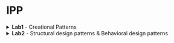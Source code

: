 # IPP
<details>
<summary> <b>Lab1</b> - Creational Patterns
</summary>
 
## Creational Patterns
- Abstract Factory
- Factory
- Singleton

## Abstract factory and Factory
MicrosoftServiceFactory and AppleServiceFactory(concrete factories) → Service factory(abstract factory)
```python3
class ServiceFactory:
    def getHumanResources(self): pass

    def getApplications(self): pass

    def getDelivery(self): pass


class MicrosoftServiceFactory(ServiceFactory):
    def getHumanResources(self):
        return MicrosoftHumanResources()

    def getApplications(self):
        return MicrosoftApplications()

    def getDelivery(self):
        return MicrosoftDelivery()


class AppleServiceFactory(ServiceFactory):
    def getHumanResources(self):
        return AppleHumanResources()

    def getApplications(self):
        return AppleApplications()

    def getDelivery(self):
        return AppleDelivery()
```
## Singleton
Creates only a single instance of of an object
```python3
class Singleton(type):
    def __init__(cls, name, bases, attrs, **kwargs): # __init__(cls,...) where cls is classself 
        super().__init__(name, bases, attrs) 
        #The super function is used to gain access to inherited methods –
        #from a parent or sibling class – that has been overwritten in a class object.
        cls._instance = None

    def __call__(cls, *args, **kwargs): # __call__() call operator
        if cls._instance is None:
            cls._instance = super().__call__(*args, **kwargs)
        return cls._instance
```
![ScreenShot](screens/1.png)
![ScreenShot](screens/2.png)
```python3
class MicrosoftApplications(Service, metaclass=Singleton):
    def __init__(self):
        Service.__init__(self, "Microsoft", "Applications")


class MicrosoftDelivery(Service, metaclass=Singleton):
    def __init__(self):
        Service.__init__(self, "Microsoft", "Delivery")
```
The marked addresses of the object prove the Single instance of an object
</details>
<details>
<summary> <b>Lab2</b> - Structural design patterns & Behavioral design patterns
</summary>
 
## Structural design patterns & Behavioral design patterns
- Proxy
- Decorator
- State

## Proxy with States
work in progress

## Decorator
work in progress
</details>
